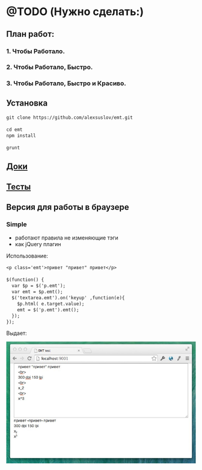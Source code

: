# @TODO (Нужно сделать:)
## План работ:
### 1. Чтобы Работало.

### 2. Чтобы Работало, Быстро.

### 3. Чтобы Работало, Быстро и Красиво.

## Установка
```
git clone https://github.com/alexsuslov/emt.git

cd emt
npm install

grunt

```
## [Доки](http://alexsuslov.github.io/emt/)
## [Тесты](https://github.com/alexsuslov/emt/blob/master/report.md)

## Версия для работы в браузере
### Simple

- работают правила не изменяющие тэги
- как jQuery плагин

Использование:
```
<p class='emt'>привет "привет" привет</p>

$(function() {
  var $p = $('p.emt');
  var emt = $p.emt();
  $('textarea.emt').on('keyup' ,function(e){
    $p.html( e.target.value);
    emt = $('p.emt').emt();
  });
});

```

Выдает:

![test](https://raw.githubusercontent.com/alexsuslov/emt/master/img/EMT_test.jpg)
  





